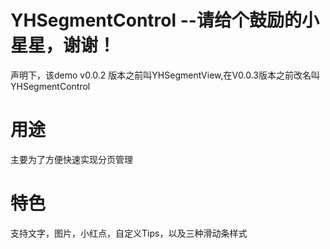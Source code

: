 # YHSegmentControl --请给个鼓励的小星星，谢谢！

声明下，该demo v0.0.2 版本之前叫YHSegmentView,在V0.0.3版本之前改名叫YHSegmentControl

# 用途
主要为了方便快速实现分页管理
# 特色
支持文字，图片，小红点，自定义Tips，以及三种滑动条样式
